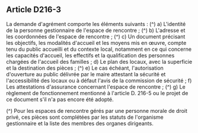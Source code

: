 ## Article D216-3

La demande d'agrément comporte les éléments suivants : (^)
a) L'identité de la personne gestionnaire de l'espace de rencontre ; (^)
b) L'adresse et les coordonnées de l'espace de rencontre ; (^)
c) Un document précisant les objectifs, les modalités d'accueil et les moyens mis en œuvre, compte tenu du
public accueilli et du contexte local, notamment en ce qui concerne les capacités d'accueil, les effectifs et la
qualification des personnes chargées de l'accueil des familles ;
d) Le plan des locaux, avec la superficie et la destination des pièces ; (^)
e) Le cas échéant, l'autorisation d'ouverture au public délivrée par le maire attestant la sécurité et
l'accessibilité des locaux ou à défaut l'avis de la commission de sécurité ;
f) Les attestations d'assurance concernant l'espace de rencontre ; (^)
g) Le règlement de fonctionnement mentionné à l'article D. 216-5 ou le projet de ce document s'il n'a pas
encore été adopté.


(^)
Pour les espaces de rencontre gérés par une personne morale de droit privé, ces pièces sont complétées par
les statuts de l'organisme gestionnaire et la liste des membres des organes dirigeants.

